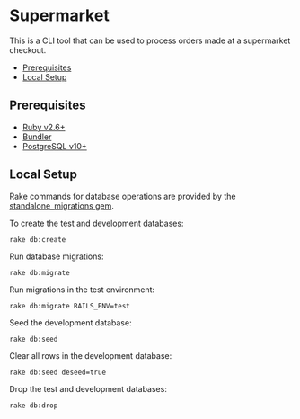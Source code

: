# Supermarket

This is a CLI tool that can be used to process orders made at a supermarket checkout.

<!-- vim-markdown-toc GFM -->

* [Prerequisites](#prerequisites)
* [Local Setup](#local-setup)

<!-- vim-markdown-toc -->

## Prerequisites

* [Ruby v2.6+](https://www.ruby-lang.org/en/)
* [Bundler](https://bundler.io/)
* [PostgreSQL v10+](https://www.postgresql.org/)

## Local Setup

Rake commands for database operations are provided by the
[standalone_migrations gem](https://github.com/thuss/standalone-migrations).

To create the test and development databases:

    rake db:create

Run database migrations:

    rake db:migrate

Run migrations in the test environment:

    rake db:migrate RAILS_ENV=test

Seed the development database:

    rake db:seed

Clear all rows in the development database:

    rake db:seed deseed=true

Drop the test and development databases:

    rake db:drop
